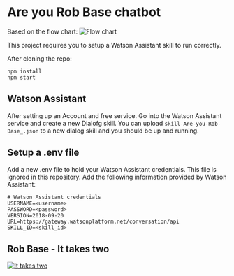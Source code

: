 # Are you Rob Base chatbot

Based on the flow chart:
![Flow chart](https://thepracticaldev.s3.amazonaws.com/i/uq2eryer8gq28ok8ak3s.jpg "Are you Rob Base")

This project requires you to setup a Watson Assistant skill to run correctly.

After cloning the repo:
```
npm install
npm start
```

## Watson Assistant

After setting up an Account and free service. Go into the Watson Assistant service and create a new Dialofg skill. You can upload `skill-Are-you-Rob-Base_.json` to a new dialog skill and you should be up and running.

## Setup a .env file
Add a new .env file to hold your Watson Assistant credentials. This file is ignored in this repository. Add the following information provided by Watson Assistant:
```
# Watson Assistant credentials
USERNAME=<username>
PASSWORD=<password>
VERSION=2018-09-20
URL=https://gateway.watsonplatform.net/conversation/api
SKILL_ID=<skill_id>
```

## Rob Base - It takes two
[![It takes two](https://i.ytimg.com/vi/phOW-CZJWT0/maxresdefault.jpg)](https://www.youtube.com/watch?v=phOW-CZJWT0)
